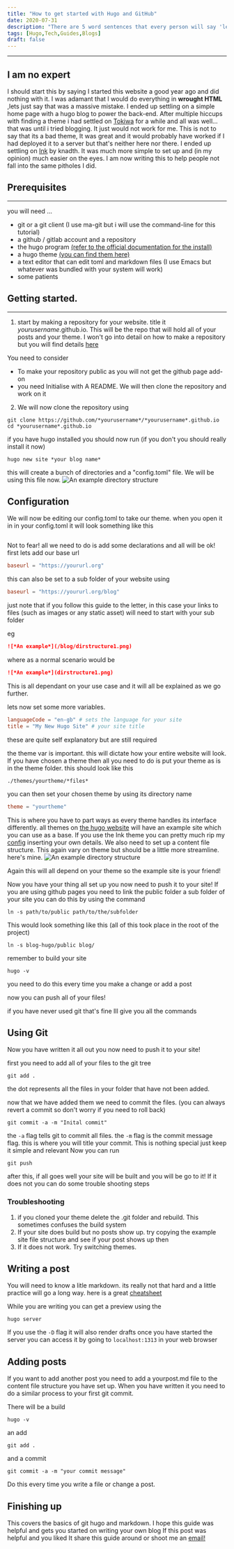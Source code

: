 ```yaml
---
title: "How to get started with Hugo and GitHub"
date: 2020-07-31
description: "There are 5 word sentences that every person will say 'lets start a band' 'we should open a bar' and 'I can write a blog'. I hope to help with the last one"
tags: [Hugo,Tech,Guides,Blogs]
draft: false
---
```

---
## I am no expert 

I should start this by saying I started this website a good year ago and did nothing with it. I was adamant that I would do everything in **wrought HTML** ,lets just say that was a massive mistake.
I ended up settling on a simple home page with a hugo blog to power the back-end. After multiple hiccups with finding a theme i had settled on [Tokiwa](https://github.com/heyeshuang/hugo-theme-tokiwa) for a while and all was well... that was until i tried blogging. It just would not work for me.
This is not to say that its a bad theme, It was great and it would probably have worked if I had deployed it to a server but that's neither here nor there.
I ended up settling on [Ink](https://github.com/knadh/hugo-ink/) by knadth. It was much more simple to set up and (in my opinion) much easier on the eyes. I am now writing this to help people not fall into the same pitholes I did.

## Prerequisites
---
you will need ...
- git or a git client (I use ma-git but i will use the command-line for this tutorial)
- a github / gitlab account and a repository
- the hugo program [(refer to the official documentation for the install)](https://gohugo.io/getting-started/installing)
- a hugo theme [(you can find them here)](https://themes.gohugo.io/)
- a text editor that can edit toml and markdown files (I use Emacs but whatever was bundled with your system will work)
- some patients 

## Getting started.
---
1. start by making a repository for your website. title it  *yourusername*.github.io. This will be the repo that will hold all of your posts and your theme. I won't go into detail on how to make a repository but you will find details [here](https://docs.github.com/en/github/getting-started-with-github/create-a-repo) 

You need to consider
   - To make your repository public as you will not get the github page add-on
   - you need Initialise with A README. We will then clone the repository and work on it

2. We will now clone the repository using
```shell
git clone https://github.com/*yourusername*/*yourusername*.github.io
cd *yourusername*.github.io
```
if you have hugo installed you should now run (if you don't you should really install it now)
```shell
hugo new site *your blog name*
```
this will create a bunch of directories and a "config.toml" file. We will be using this file now.
![*An example directory structure*](/blog/post1/dirstructure1.png "An example directory structure")

## Configuration

We will now be editing our config.toml to take our theme. when you open it in in
your config.toml it will look something like this

```toml
```

Not to fear! all we need to do is add some declarations and all will be ok!
first lets add our base url

```toml
baseurl = "https://yoururl.org"
```

this can also be set to a sub folder of your website using

```toml
baseurl = "https://yoururl.org/blog"
```

just note that if you follow this guide to the letter, in this case your links 
to files (such as images or any static asset) will need to start with your 
sub folder 

eg 
```markdown
![*An example*](/blog/dirstructure1.png)
``` 
where as a normal
scenario would be 
```markdown
![*An example*](dirstructure1.png)
```

This is all dependant on your use case and it will all be explained as we go
further. 

lets now set some more variables.

```toml
languageCode = "en-gb" # sets the language for your site
title = "My New Hugo Site" # your site title
```
these are quite self explanatory but are still required

the theme var is important. this will dictate how your entire website will look.
If you have chosen a theme then all you need to do is put your theme as is in
the theme folder. this should look like this

`./themes/yourtheme/*files*`

you can then set your chosen theme by using its directory name
```toml
theme = "yourtheme" 
```

This is where you have to part ways as every theme handles its interface
differently. all themes on [the hugo website](https://themes.gohugo.io) will have
an example site which you can use as a base. If you use the Ink theme you can
pretty much rip my
[config](https://github.com/jeetelongname/jeetelongname.github.io/blob/cd8c43edfd2a92ecd6b00290894a6e135a850928/blog-hugo/config.toml)
inserting your own details. We also need to set up a content file structure.
This again vary on theme but should be a little more streamline. here's mine.
![*An example directory structure*](/blog/post1/dirstructure2.png "An example
directory structure")

Again this will all depend on your theme so the example site is your friend!

Now you have your thing all set up you now need to push it to your site! If you
are using github pages you need to link the public folder a sub folder of your
site you can do this by using the command
```shell
ln -s path/to/public path/to/the/subfolder
```
This would look something like this (all of this took place in the root of the project)
```shell
ln -s blog-hugo/public blog/
```
remember to build your site

```shell
hugo -v
```
you need to do this every time you make a change or add a post

now you can push all of your files!

if you have never used git that's fine Ill give you all the commands

## Using Git

Now you have written it all out you now need to push it to your
site! 

first you need to add all of your files to the git tree
```shell
git add . 
```
the dot represents all the files in your folder that have not been added.

now that we have added them we need to commit the files. (you can always revert
a commit so don't worry if you need to roll back)
```shell
git commit -a -m "Inital commit"
```
the `-a` flag tells git to commit all files. the `-m` flag is the commit message
flag. this is where you will title your commit. This is nothing special just
keep it simple and relevant
Now you can run 
```shell
git push
```
after this, if all goes well your site will be built and you will be go to it!
If it does not you can do some trouble shooting steps

### Troubleshooting

 1. if you cloned your theme delete the .git folder and rebuild. This sometimes
    confuses the build system
 2. If your site does build but no posts show up. try copying the example site
    file structure and see if your post shows up then
 3. If it does not work. Try switching themes. 

## Writing a post
You will need to know a litle markdown. its really not that hard and a little
practice will go a long way. here is a great
[cheatsheet](https://www.markdownguide.org/cheat-sheet)

While you are writing you can get a preview using the 
```shell
hugo server
```
If you use the `-D` flag it will also render drafts
once you have started the server you can access it by going to `localhost:1313`
in your web browser

## Adding posts

If you want to add another post you need to add a yourpost.md file to the content
file structure you have set up. When you have written it you need to do a
similar process to your first git commit. 

There will be a build
```shell
hugo -v
```
an add 
```shell
git add .
```
and a commit
```shell
git commit -a -m "your commit message"
```
Do this every time you write a file or change a post.


## Finishing up

This covers the basics of git hugo and markdown. I hope this guide was helpful
and gets you started on writing your own blog If this post was helpful and you
liked It share this guide around or shoot me an [email!](mailto:jeetelongname@gmail.com)
